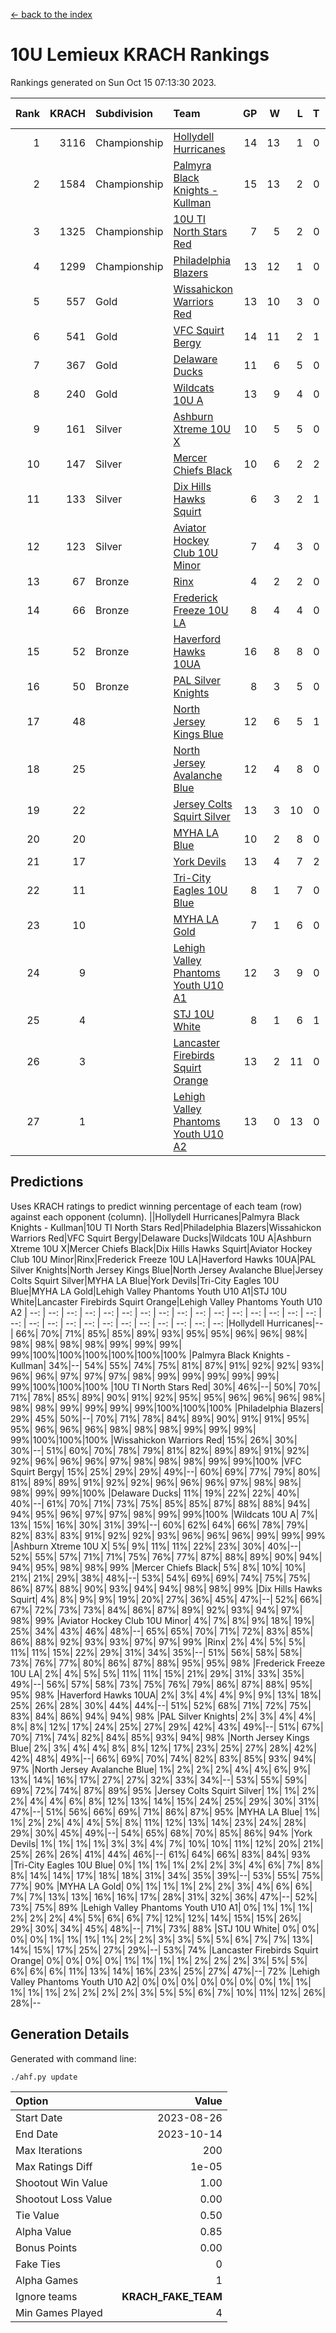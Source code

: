 [<- back to the index](readme.md)
# 10U Lemieux KRACH Rankings
Rankings generated on Sun Oct 15 07:13:30 2023.

Rank|KRACH|Subdivision|Team|GP|W|L|T|OTW|OTL|SoS|Exp Wins|Win Diff
---:|---:|:---|:---|---:|---:|---:|---:|---:|---:|---:|---:|---:
1|3116|Championship|[Hollydell Hurricanes](https://gamesheetstats.com/seasons/3659/teams/140380/schedule)|14|13|1|0|0|0|313|13.8|-0.0
2|1584|Championship|[Palmyra Black Knights - Kullman](https://gamesheetstats.com/seasons/3659/teams/140392/schedule)|15|13|2|0|0|0|424|13.8|-0.0
3|1325|Championship|[10U TI North Stars Red](https://gamesheetstats.com/seasons/3659/teams/140266/schedule)|7|5|2|0|0|0|857|5.8|-0.0
4|1299|Championship|[Philadelphia Blazers](https://gamesheetstats.com/seasons/3659/teams/140393/schedule)|13|12|1|0|1|0|137|12.9|0.0
5|557|Gold|[Wissahickon Warriors Red](https://gamesheetstats.com/seasons/3659/teams/140398/schedule)|13|10|3|0|2|0|416|10.9|0.0
6|541|Gold|[VFC Squirt Bergy](https://gamesheetstats.com/seasons/3659/teams/140396/schedule)|14|11|2|1|0|2|194|12.4|0.0
7|367|Gold|[Delaware Ducks](https://gamesheetstats.com/seasons/3659/teams/140376/schedule)|11|6|5|0|0|1|874|6.8|-0.0
8|240|Gold|[Wildcats 10U A](https://gamesheetstats.com/seasons/3659/teams/140397/schedule)|13|9|4|0|1|1|288|9.9|0.0
9|161|Silver|[Ashburn Xtreme 10U X](https://gamesheetstats.com/seasons/3659/teams/140374/schedule)|10|5|5|0|0|0|884|5.8|-0.0
10|147|Silver|[Mercer Chiefs Black](https://gamesheetstats.com/seasons/3659/teams/140386/schedule)|10|6|2|2|0|0|202|7.9|0.0
11|133|Silver|[Dix Hills Hawks Squirt](https://gamesheetstats.com/seasons/3659/teams/140377/schedule)|6|3|2|1|0|0|329|4.4|0.0
12|123|Silver|[Aviator Hockey Club 10U Minor](https://gamesheetstats.com/seasons/3659/teams/140375/schedule)|7|4|3|0|1|0|250|4.8|-0.0
13|67|Bronze|[Rinx](https://gamesheetstats.com/seasons/3659/teams/142499/schedule)|4|2|2|0|0|0|373|2.9|0.0
14|66|Bronze|[Frederick Freeze 10U LA](https://gamesheetstats.com/seasons/3659/teams/140378/schedule)|8|4|4|0|0|0|489|4.9|0.0
15|52|Bronze|[Haverford Hawks 10UA](https://gamesheetstats.com/seasons/3659/teams/140379/schedule)|16|8|8|0|0|1|286|8.9|0.0
16|50|Bronze|[PAL Silver Knights](https://gamesheetstats.com/seasons/3659/teams/140391/schedule)|8|3|5|0|0|0|278|3.9|0.0
17|48||[North Jersey Kings Blue](https://gamesheetstats.com/seasons/3659/teams/140390/schedule)|12|6|5|1|0|0|199|7.4|0.0
18|25||[North Jersey Avalanche Blue](https://gamesheetstats.com/seasons/3659/teams/140389/schedule)|12|4|8|0|0|0|417|4.9|0.0
19|22||[Jersey Colts Squirt Silver](https://gamesheetstats.com/seasons/3659/teams/140381/schedule)|13|3|10|0|1|1|516|3.9|0.0
20|20||[MYHA LA Blue](https://gamesheetstats.com/seasons/3659/teams/140387/schedule)|10|2|8|0|0|0|891|2.9|0.0
21|17||[York Devils](https://gamesheetstats.com/seasons/3659/teams/140399/schedule)|13|4|7|2|0|0|293|5.9|0.0
22|11||[Tri-City Eagles 10U Blue](https://gamesheetstats.com/seasons/3659/teams/140395/schedule)|8|1|7|0|0|0|629|1.9|0.0
23|10||[MYHA LA Gold](https://gamesheetstats.com/seasons/3659/teams/140388/schedule)|7|1|6|0|0|0|487|1.9|0.0
24|9||[Lehigh Valley Phantoms Youth U10 A1](https://gamesheetstats.com/seasons/3659/teams/140383/schedule)|12|3|9|0|0|0|306|3.9|0.0
25|4||[STJ 10U White](https://gamesheetstats.com/seasons/3659/teams/140394/schedule)|8|1|6|1|0|1|361|2.4|0.0
26|3||[Lancaster Firebirds Squirt Orange](https://gamesheetstats.com/seasons/3659/teams/140382/schedule)|13|2|11|0|1|0|112|2.9|0.0
27|1||[Lehigh Valley Phantoms Youth U10 A2](https://gamesheetstats.com/seasons/3659/teams/140384/schedule)|13|0|13|0|0|0|246|0.9|0.0

## Predictions
Uses KRACH ratings to predict winning percentage of each team (row) against each opponent (column).
||Hollydell Hurricanes|Palmyra Black Knights - Kullman|10U TI North Stars Red|Philadelphia Blazers|Wissahickon Warriors Red|VFC Squirt Bergy|Delaware Ducks|Wildcats 10U A|Ashburn Xtreme 10U X|Mercer Chiefs Black|Dix Hills Hawks Squirt|Aviator Hockey Club 10U Minor|Rinx|Frederick Freeze 10U LA|Haverford Hawks 10UA|PAL Silver Knights|North Jersey Kings Blue|North Jersey Avalanche Blue|Jersey Colts Squirt Silver|MYHA LA Blue|York Devils|Tri-City Eagles 10U Blue|MYHA LA Gold|Lehigh Valley Phantoms Youth U10 A1|STJ 10U White|Lancaster Firebirds Squirt Orange|Lehigh Valley Phantoms Youth U10 A2
| --: | --: | --: | --: | --: | --: | --: | --: | --: | --: | --: | --: | --: | --: | --: | --: | --: | --: | --: | --: | --: | --: | --: | --: | --: | --: | --: | --: 
|Hollydell Hurricanes|--| 66%| 70%| 71%| 85%| 85%| 89%| 93%| 95%| 95%| 96%| 96%| 98%| 98%| 98%| 98%| 98%| 99%| 99%| 99%| 99%|100%|100%|100%|100%|100%|100%
|Palmyra Black Knights - Kullman| 34%|--| 54%| 55%| 74%| 75%| 81%| 87%| 91%| 92%| 92%| 93%| 96%| 96%| 97%| 97%| 97%| 98%| 99%| 99%| 99%| 99%| 99%| 99%|100%|100%|100%
|10U TI North Stars Red| 30%| 46%|--| 50%| 70%| 71%| 78%| 85%| 89%| 90%| 91%| 92%| 95%| 95%| 96%| 96%| 96%| 98%| 98%| 98%| 99%| 99%| 99%| 99%|100%|100%|100%
|Philadelphia Blazers| 29%| 45%| 50%|--| 70%| 71%| 78%| 84%| 89%| 90%| 91%| 91%| 95%| 95%| 96%| 96%| 96%| 98%| 98%| 98%| 99%| 99%| 99%| 99%|100%|100%|100%
|Wissahickon Warriors Red| 15%| 26%| 30%| 30%|--| 51%| 60%| 70%| 78%| 79%| 81%| 82%| 89%| 89%| 91%| 92%| 92%| 96%| 96%| 96%| 97%| 98%| 98%| 98%| 99%| 99%|100%
|VFC Squirt Bergy| 15%| 25%| 29%| 29%| 49%|--| 60%| 69%| 77%| 79%| 80%| 81%| 89%| 89%| 91%| 92%| 92%| 96%| 96%| 96%| 97%| 98%| 98%| 98%| 99%| 99%|100%
|Delaware Ducks| 11%| 19%| 22%| 22%| 40%| 40%|--| 61%| 70%| 71%| 73%| 75%| 85%| 85%| 87%| 88%| 88%| 94%| 94%| 95%| 96%| 97%| 97%| 98%| 99%| 99%|100%
|Wildcats 10U A|  7%| 13%| 15%| 16%| 30%| 31%| 39%|--| 60%| 62%| 64%| 66%| 78%| 79%| 82%| 83%| 83%| 91%| 92%| 92%| 93%| 96%| 96%| 96%| 99%| 99%| 99%
|Ashburn Xtreme 10U X|  5%|  9%| 11%| 11%| 22%| 23%| 30%| 40%|--| 52%| 55%| 57%| 71%| 71%| 75%| 76%| 77%| 87%| 88%| 89%| 90%| 94%| 94%| 95%| 98%| 98%| 99%
|Mercer Chiefs Black|  5%|  8%| 10%| 10%| 21%| 21%| 29%| 38%| 48%|--| 53%| 54%| 69%| 69%| 74%| 75%| 75%| 86%| 87%| 88%| 90%| 93%| 94%| 94%| 98%| 98%| 99%
|Dix Hills Hawks Squirt|  4%|  8%|  9%|  9%| 19%| 20%| 27%| 36%| 45%| 47%|--| 52%| 66%| 67%| 72%| 73%| 73%| 84%| 86%| 87%| 89%| 92%| 93%| 94%| 97%| 98%| 99%
|Aviator Hockey Club 10U Minor|  4%|  7%|  8%|  9%| 18%| 19%| 25%| 34%| 43%| 46%| 48%|--| 65%| 65%| 70%| 71%| 72%| 83%| 85%| 86%| 88%| 92%| 93%| 93%| 97%| 97%| 99%
|Rinx|  2%|  4%|  5%|  5%| 11%| 11%| 15%| 22%| 29%| 31%| 34%| 35%|--| 51%| 56%| 58%| 58%| 73%| 76%| 77%| 80%| 86%| 87%| 88%| 95%| 95%| 98%
|Frederick Freeze 10U LA|  2%|  4%|  5%|  5%| 11%| 11%| 15%| 21%| 29%| 31%| 33%| 35%| 49%|--| 56%| 57%| 58%| 73%| 75%| 76%| 79%| 86%| 87%| 88%| 95%| 95%| 98%
|Haverford Hawks 10UA|  2%|  3%|  4%|  4%|  9%|  9%| 13%| 18%| 25%| 26%| 28%| 30%| 44%| 44%|--| 51%| 52%| 68%| 71%| 72%| 75%| 83%| 84%| 86%| 94%| 94%| 98%
|PAL Silver Knights|  2%|  3%|  4%|  4%|  8%|  8%| 12%| 17%| 24%| 25%| 27%| 29%| 42%| 43%| 49%|--| 51%| 67%| 70%| 71%| 74%| 82%| 84%| 85%| 93%| 94%| 98%
|North Jersey Kings Blue|  2%|  3%|  4%|  4%|  8%|  8%| 12%| 17%| 23%| 25%| 27%| 28%| 42%| 42%| 48%| 49%|--| 66%| 69%| 70%| 74%| 82%| 83%| 85%| 93%| 94%| 97%
|North Jersey Avalanche Blue|  1%|  2%|  2%|  2%|  4%|  4%|  6%|  9%| 13%| 14%| 16%| 17%| 27%| 27%| 32%| 33%| 34%|--| 53%| 55%| 59%| 69%| 72%| 74%| 87%| 89%| 95%
|Jersey Colts Squirt Silver|  1%|  1%|  2%|  2%|  4%|  4%|  6%|  8%| 12%| 13%| 14%| 15%| 24%| 25%| 29%| 30%| 31%| 47%|--| 51%| 56%| 66%| 69%| 71%| 86%| 87%| 95%
|MYHA LA Blue|  1%|  1%|  2%|  2%|  4%|  4%|  5%|  8%| 11%| 12%| 13%| 14%| 23%| 24%| 28%| 29%| 30%| 45%| 49%|--| 54%| 65%| 68%| 70%| 85%| 86%| 94%
|York Devils|  1%|  1%|  1%|  1%|  3%|  3%|  4%|  7%| 10%| 10%| 11%| 12%| 20%| 21%| 25%| 26%| 26%| 41%| 44%| 46%|--| 61%| 64%| 66%| 83%| 84%| 93%
|Tri-City Eagles 10U Blue|  0%|  1%|  1%|  1%|  2%|  2%|  3%|  4%|  6%|  7%|  8%|  8%| 14%| 14%| 17%| 18%| 18%| 31%| 34%| 35%| 39%|--| 53%| 55%| 75%| 77%| 90%
|MYHA LA Gold|  0%|  1%|  1%|  1%|  2%|  2%|  3%|  4%|  6%|  6%|  7%|  7%| 13%| 13%| 16%| 16%| 17%| 28%| 31%| 32%| 36%| 47%|--| 52%| 73%| 75%| 89%
|Lehigh Valley Phantoms Youth U10 A1|  0%|  1%|  1%|  1%|  2%|  2%|  2%|  4%|  5%|  6%|  6%|  7%| 12%| 12%| 14%| 15%| 15%| 26%| 29%| 30%| 34%| 45%| 48%|--| 71%| 73%| 88%
|STJ 10U White|  0%|  0%|  0%|  0%|  1%|  1%|  1%|  1%|  2%|  2%|  3%|  3%|  5%|  5%|  6%|  7%|  7%| 13%| 14%| 15%| 17%| 25%| 27%| 29%|--| 53%| 74%
|Lancaster Firebirds Squirt Orange|  0%|  0%|  0%|  0%|  1%|  1%|  1%|  1%|  2%|  2%|  2%|  3%|  5%|  5%|  6%|  6%|  6%| 11%| 13%| 14%| 16%| 23%| 25%| 27%| 47%|--| 72%
|Lehigh Valley Phantoms Youth U10 A2|  0%|  0%|  0%|  0%|  0%|  0%|  0%|  1%|  1%|  1%|  1%|  1%|  2%|  2%|  2%|  2%|  3%|  5%|  5%|  6%|  7%| 10%| 11%| 12%| 26%| 28%|--

## Generation Details

Generated with command line:
```
./ahf.py update
```

| Option | Value |
| :----- | ----: |
| Start Date | 2023-08-26 |
| End Date | 2023-10-14 |
| Max Iterations | 200 |
| Max Ratings Diff | 1e-05 |
| Shootout Win Value | 1.00 |
| Shootout Loss Value | 0.00 |
| Tie Value | 0.50 |
| Alpha Value | 0.85 |
| Bonus Points | 0.00 |
| Fake Ties | 0 |
| Alpha Games | 1 |
| Ignore teams | __KRACH_FAKE_TEAM__ |
| Min Games Played | 4 |

